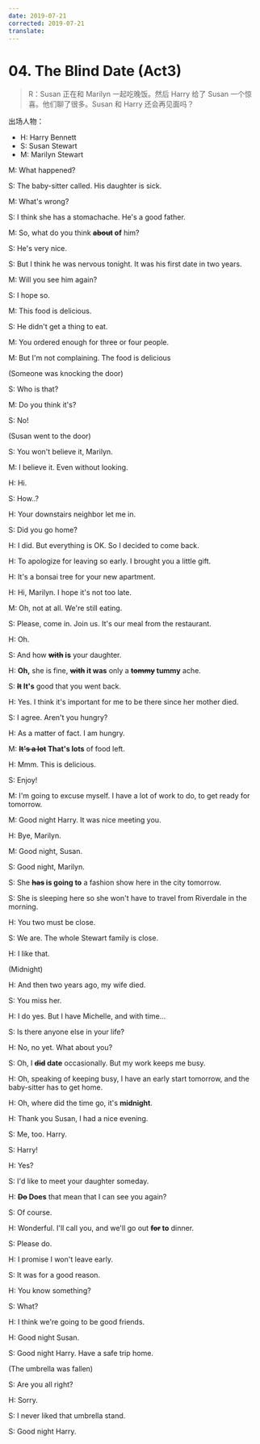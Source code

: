 ```yaml
---
date: 2019-07-21
corrected: 2019-07-21
translate:
---
```


# 04. The Blind Date (Act3)

> R：Susan 正在和 Marilyn 一起吃晚饭。然后 Harry 给了 Susan 一个惊喜。他们聊了很多。Susan 和 Harry 还会再见面吗？

出场人物：

- H: Harry Bennett
- S: Susan Stewart
- M: Marilyn Stewart

M: What happened?

S: The baby-sitter called. His daughter is sick.

M: What's wrong?

S: I think she has a stomachache. He's a good father.

M: So, what do you think **~~about~~ of** him?

S: He's very nice.

S: But I think he was nervous tonight. It was his first date in two years.

M: Will you see him again?

S: I hope so.

M: This food is delicious.

S: He didn't get a thing to eat.

M: You ordered enough for three or four people.

M: But I'm not complaining. The food is delicious

(Someone was knocking the door)

S: Who is that?

M: Do you think it's?

S: No!

(Susan went to the door)

S: You won't believe it, Marilyn.

M: I believe it. Even without looking.

H: Hi.

S: How..?

H: Your downstairs neighbor let me in.

S: Did you go home?

H: I did. But everything is OK. So I decided to come back.

H: To apologize for leaving so early. I brought you a little gift.

H: It's a bonsai tree for your new apartment.

H: Hi, Marilyn. I hope it's not too late.

M: Oh, not at all. We're still eating.

S: Please, come in. Join us. It's our meal from the restaurant.

H: Oh.

S: And how **~~with~~ is** your daughter.

H: **Oh,** she is fine, **~~with~~ it was** only a **~~tommy~~ tummy** ache.

S: **~~It~~ It's** good that you went back.

H: Yes. I think it's important for me to be there since her mother died.

S: I agree. Aren't you hungry?

H: As a matter of fact. I am hungry.

M: **~~It's a lot~~ That's lots** of food left.

H: Mmm. This is delicious.

S: Enjoy!

M: I'm going to excuse myself. I have a lot of work to do, to get ready for tomorrow.

M: Good night Harry. It was nice meeting you.

H: Bye, Marilyn.

M: Good night, Susan.

S: Good night, Marilyn.

S: She **~~has~~ is going to** a fashion show here in the city tomorrow.

S: She is sleeping here so she won't have to travel from Riverdale in the morning.

H: You two must be close.

S: We are. The whole Stewart family is close.

H: I like that.

(Midnight)

H: And then two years ago, my wife died.

S: You miss her.

H: I do yes. But I have Michelle, and with time...

S: Is there anyone else in your life?

H: No, no yet. What about you?

S: Oh, I **~~did~~ date** occasionally. But my work keeps me busy.

H: Oh, speaking of keeping busy, I have an early start tomorrow, and the baby-sitter has to get home.

H: Oh, where did the time go, it's **midnight**.

H: Thank you Susan, I had a nice evening.

S: Me, too. Harry.

S: Harry!

H: Yes?

S: I'd like to meet your daughter someday.

H: **~~Do~~ Does** that mean that I can see you again?

S: Of course.

H: Wonderful. I'll call you, and we'll go out **~~for~~ to** dinner.

S: Please do.

H: I promise I won't leave early.

S: It was for a good reason.

H: You know something?

S: What?

H: I think we're going to be good friends.

H: Good night Susan.

S: Good night Harry. Have a safe trip home.

(The umbrella was fallen)

S: Are you all right?

H: Sorry.

S: I never liked that umbrella stand.

S: Good night Harry.
